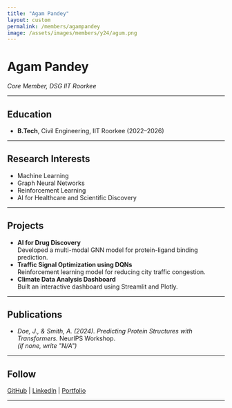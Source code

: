```yaml
---
title: "Agam Pandey"
layout: custom
permalink: /members/agampandey
image: /assets/images/members/y24/agum.png
---
```


# Agam Pandey

_Core Member, DSG IIT Roorkee_

---

## Education  
- **B.Tech**, Civil Engineering, IIT Roorkee (2022–2026)    
---

## Research Interests  
- Machine Learning  
- Graph Neural Networks  
- Reinforcement Learning  
- AI for Healthcare and Scientific Discovery  

---

## Projects  
- **AI for Drug Discovery**  
  Developed a multi-modal GNN model for protein-ligand binding prediction.  
- **Traffic Signal Optimization using DQNs**  
  Reinforcement learning model for reducing city traffic congestion.  
- **Climate Data Analysis Dashboard**  
  Built an interactive dashboard using Streamlit and Plotly.  

---

## Publications  
- *Doe, J., & Smith, A. (2024). Predicting Protein Structures with Transformers.* NeurIPS Workshop.  
*(if none, write "N/A")*

---

## Follow
[GitHub](https://github.com/johndoe) | [LinkedIn](https://linkedin.com/in/johndoe) | [Portfolio](https://johndoe.dev)

---
